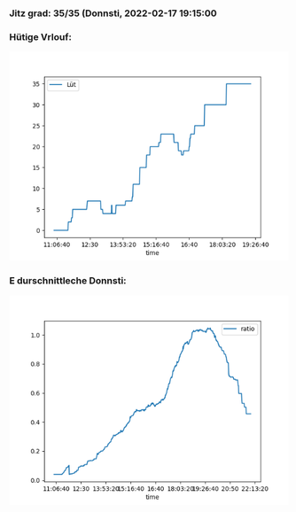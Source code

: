 ### Jitz grad: 35/35 (Donnsti, 2022-02-17 19:15:00

### Hütige Vrlouf:
![Graph](Today.png)

### E durschnittleche Donnsti:
![Graph](Donnsti.png)